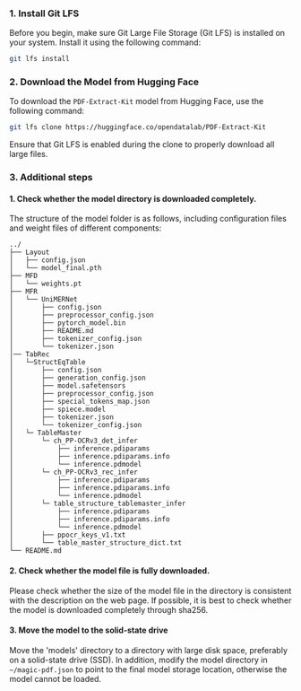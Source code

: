 ### 1. Install Git LFS
Before you begin, make sure Git Large File Storage (Git LFS) is installed on your system. Install it using the following command:

```bash
git lfs install
```

### 2. Download the Model from Hugging Face
To download the `PDF-Extract-Kit` model from Hugging Face, use the following command:

```bash
git lfs clone https://huggingface.co/opendatalab/PDF-Extract-Kit
```

Ensure that Git LFS is enabled during the clone to properly download all large files.

### 3. Additional steps

#### 1. Check whether the model directory is downloaded completely.

The structure of the model folder is as follows, including configuration files and weight files of different components:
```
../
├── Layout
│   ├── config.json
│   └── model_final.pth
├── MFD
│   └── weights.pt
├── MFR
│   └── UniMERNet
│       ├── config.json
│       ├── preprocessor_config.json
│       ├── pytorch_model.bin
│       ├── README.md
│       ├── tokenizer_config.json
│       └── tokenizer.json
│── TabRec
│   └─StructEqTable
│       ├── config.json
│       ├── generation_config.json
│       ├── model.safetensors
│       ├── preprocessor_config.json
│       ├── special_tokens_map.json
│       ├── spiece.model
│       ├── tokenizer.json
│       └── tokenizer_config.json 
│   └─ TableMaster 
│       └─ ch_PP-OCRv3_det_infer
│           ├── inference.pdiparams
│           ├── inference.pdiparams.info
│           └── inference.pdmodel
│       └─ ch_PP-OCRv3_rec_infer
│           ├── inference.pdiparams
│           ├── inference.pdiparams.info
│           └── inference.pdmodel
│       └─ table_structure_tablemaster_infer
│           ├── inference.pdiparams
│           ├── inference.pdiparams.info
│           └── inference.pdmodel
│       ├── ppocr_keys_v1.txt
│       └── table_master_structure_dict.txt
└── README.md
```
#### 2. Check whether the model file is fully downloaded.

Please check whether the size of the model file in the directory is consistent with the description on the web page. If possible, it is best to check whether the model is downloaded completely through sha256.

#### 3. Move the model to the solid-state drive

Move the 'models' directory to a directory with large disk space, preferably on a solid-state drive (SSD). In addition, modify the model directory in `~/magic-pdf.json` to point to the final model storage location, otherwise the model cannot be loaded.